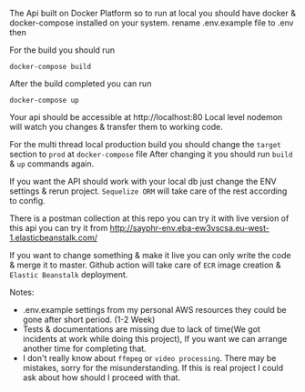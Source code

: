The Api built on Docker Platform so to run at local you should have docker & docker-compose installed on your system.
rename .env.example file to .env then

For the build you should run
```
docker-compose build
```
After the build completed you can run
```
docker-compose up
```
Your api should be accessible at http://localhost:80
Local level nodemon will watch you changes & transfer them to working code.

For the multi thread local production build you should change the `target` section to `prod` at `docker-compose` file
After changing it you should run `build` & `up` commands again.

If you want the API should work with your local db just change the ENV settings & rerun project. `Sequelize ORM`
will take care of the rest according to config.

There is a postman collection at this repo you can try it with live version of this api you can try it from
http://sayphr-env.eba-ew3vscsa.eu-west-1.elasticbeanstalk.com/

If you want to change something & make it live you can only write the code & merge it to master. Github action
will take care of `ECR` image creation & `Elastic Beanstalk` deployment.

Notes:

* .env.example settings from my personal AWS resources they could be gone after short period. (1-2 Week)
* Tests & documentations are missing due to lack of time(We got incidents at work while doing this project), If you want we can arrange another time for completing that.
* I don't really know about `ffmpeg` or `video processing`. There may be mistakes, sorry for the misunderstanding. If this is real project I could ask
about how should I proceed with that.
